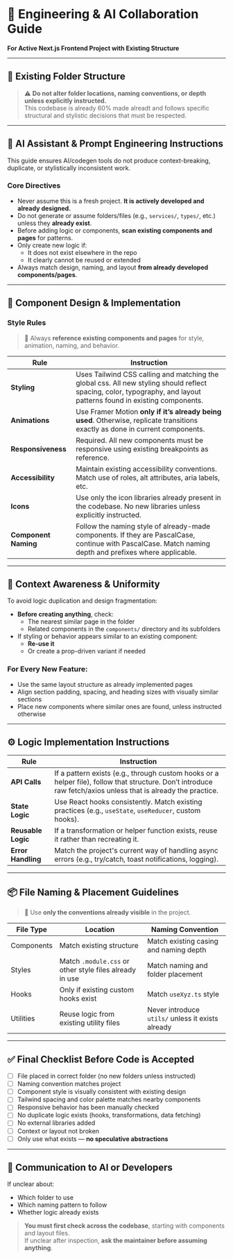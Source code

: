 # 🧠 Engineering & AI Collaboration Guide  
**For Active Next.js Frontend Project with Existing Structure**

---

## 🔐 Existing Folder Structure

> ⚠️ **Do not alter folder locations, naming conventions, or depth unless explicitly instructed.**  
> This codebase is already 60% made alreadt and follows specific structural and stylistic decisions that must be respected.

---

## 🤖 AI Assistant & Prompt Engineering Instructions

This guide ensures AI/codegen tools do not produce context-breaking, duplicate, or stylistically inconsistent work.

### Core Directives

- Never assume this is a fresh project. **It is actively developed and already designed.**
- Do not generate or assume folders/files (e.g., `services/`, `types/`, etc.) unless they **already exist**.
- Before adding logic or components, **scan existing components and pages** for patterns.
- Only create new logic if:
  - It does not exist elsewhere in the repo
  - It clearly cannot be reused or extended
- Always match design, naming, and layout **from already developed components/pages**.

---

## 🎨 Component Design & Implementation

### Style Rules

> 🧭 Always **reference existing components and pages** for style, animation, naming, and behavior.

| Rule | Instruction |
|------|-------------|
| **Styling** | Uses Tailwind CSS calling and  matching the  global css. All new styling should reflect spacing, color, typography, and layout patterns found in existing components. |
| **Animations** | Use Framer Motion **only if it’s already being used**. Otherwise, replicate transitions exactly as done in current components. |
| **Responsiveness** | Required. All new components must be responsive using existing breakpoints as reference. |
| **Accessibility** | Maintain existing accessibility conventions. Match use of roles, alt attributes, aria labels, etc. |
| **Icons** | Use only the icon libraries already present in the codebase. No new libraries unless explicitly instructed. |
| **Component Naming** | Follow the naming style of already-made components. If they are PascalCase, continue with PascalCase. Match naming depth and prefixes where applicable. |

---

## 🧠 Context Awareness & Uniformity

To avoid logic duplication and design fragmentation:

- **Before creating anything**, check:
  - The nearest similar page in the folder
  - Related components in the `components/` directory and  its  subfolders
- If styling or behavior appears similar to an existing component:
  - **Re-use it**
  - Or create a prop-driven variant if needed

### For Every New Feature:

- Use the same layout structure as already implemented pages
- Align section padding, spacing, and heading sizes with visually similar sections
- Place new components where similar ones are found, unless instructed otherwise

---

## ⚙️ Logic Implementation Instructions

| Rule | Instruction |
|------|-------------|
| **API Calls** | If a pattern exists (e.g., through custom hooks or a helper file), follow that structure. Don’t introduce raw fetch/axios unless that is already the practice. |
| **State Logic** | Use React hooks consistently. Match existing practices (e.g., `useState`, `useReducer`, custom hooks). |
| **Reusable Logic** | If a transformation or helper function exists, reuse it rather than recreating it. |
| **Error Handling** | Match the project's current way of handling async errors (e.g., try/catch, toast notifications, logging). |

---

## 📦 File Naming & Placement Guidelines

> 📌 Use **only the conventions already visible** in the project.

| File Type | Location | Naming Convention |
|-----------|----------|-------------------|
| Components | Match existing structure | Match existing casing and naming depth |
| Styles | Match `.module.css` or other style files already in use | Match naming and folder placement |
| Hooks | Only if existing custom hooks exist | Match `useXyz.ts` style |
| Utilities | Reuse logic from existing utility files | Never introduce `utils/` unless it exists already |

---

## ✅ Final Checklist Before Code is Accepted

- [ ] File placed in correct folder (no new folders unless instructed)
- [ ] Naming convention matches project
- [ ] Component style is visually consistent with existing design
- [ ] Tailwind spacing and color palette matches nearby components
- [ ] Responsive behavior has been manually checked
- [ ] No duplicate logic exists (hooks, transformations, data fetching)
- [ ] No external libraries added
- [ ] Context or layout not broken
- [ ] Only use what exists — **no speculative abstractions**

---

## 📣 Communication to AI or Developers

If unclear about:

- Which folder to use
- Which naming pattern to follow
- Whether logic already exists

> **You must first check across the codebase**, starting with components and layout files.  
> If unclear after inspection, **ask the maintainer before assuming anything**.

